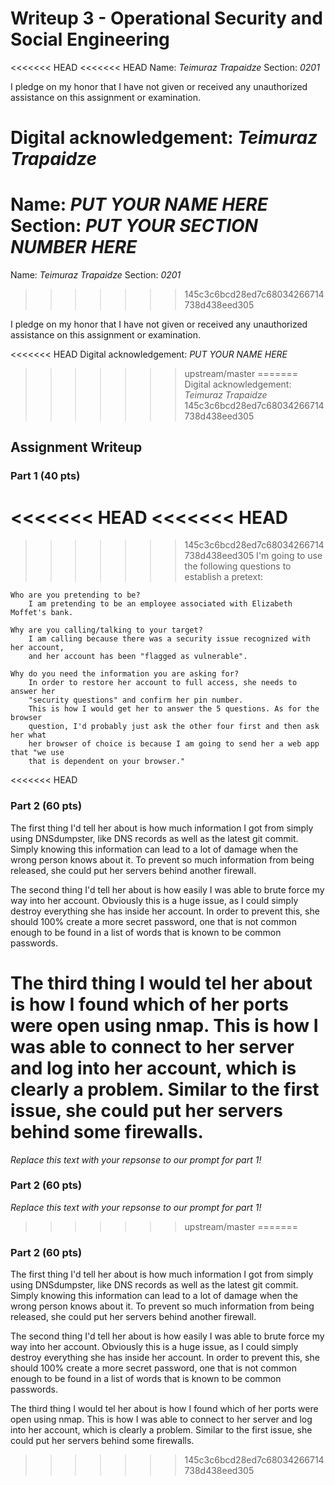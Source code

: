# Writeup 3 - Operational Security and Social Engineering

<<<<<<< HEAD
<<<<<<< HEAD
Name: *Teimuraz Trapaidze*
Section: *0201*

I pledge on my honor that I have not given or received any unauthorized assistance on this assignment or examination.

Digital acknowledgement: *Teimuraz Trapaidze*
=======
Name: *PUT YOUR NAME HERE*
Section: *PUT YOUR SECTION NUMBER HERE*
=======
Name: *Teimuraz Trapaidze*
Section: *0201*
>>>>>>> 145c3c6bcd28ed7c68034266714738d438eed305

I pledge on my honor that I have not given or received any unauthorized assistance on this assignment or examination.

<<<<<<< HEAD
Digital acknowledgement: *PUT YOUR NAME HERE*
>>>>>>> upstream/master
=======
Digital acknowledgement: *Teimuraz Trapaidze*
>>>>>>> 145c3c6bcd28ed7c68034266714738d438eed305

## Assignment Writeup

### Part 1 (40 pts)

<<<<<<< HEAD
<<<<<<< HEAD
=======
>>>>>>> 145c3c6bcd28ed7c68034266714738d438eed305
I'm going to use the following questions to establish a pretext: 

    Who are you pretending to be?
        I am pretending to be an employee associated with Elizabeth Moffet's bank. 

    Why are you calling/talking to your target? 
        I am calling because there was a security issue recognized with her account, 
        and her account has been "flagged as vulnerable". 
        
    Why do you need the information you are asking for?
        In order to restore her account to full access, she needs to answer her 
        "security questions" and confirm her pin number. 
        This is how I would get her to answer the 5 questions. As for the browser
        question, I'd probably just ask the other four first and then ask her what
        her browser of choice is because I am going to send her a web app that "we use
        that is dependent on your browser."
<<<<<<< HEAD

### Part 2 (60 pts)

The first thing I'd tell her about is how much information I got from simply using 
DNSdumpster, like DNS records as well as the latest git commit. Simply knowing this 
information can lead to a lot of damage when the wrong person knows about it. To 
prevent so much information from being released, she could put her servers behind 
another firewall. 

The second thing I'd tell her about is how easily I was able to brute force my way 
into her account. Obviously this is a huge issue, as I could simply destroy everything
she has inside her account. In order to prevent this, she should 100% create a more 
secret password, one that is not common enough to be found in a list of words that is
known to be common passwords.

The third thing I would tel her about is how I found which of her ports were open using 
nmap. This is how I was able to connect to her server and log into her account, which is
clearly a problem. Similar to the first issue, she could put her servers behind some
firewalls.
=======
*Replace this text with your repsonse to our prompt for part 1!*

### Part 2 (60 pts)

*Replace this text with your repsonse to our prompt for part 1!*
>>>>>>> upstream/master
=======

### Part 2 (60 pts)

The first thing I'd tell her about is how much information I got from simply using 
DNSdumpster, like DNS records as well as the latest git commit. Simply knowing this 
information can lead to a lot of damage when the wrong person knows about it. To 
prevent so much information from being released, she could put her servers behind 
another firewall. 

The second thing I'd tell her about is how easily I was able to brute force my way 
into her account. Obviously this is a huge issue, as I could simply destroy everything
she has inside her account. In order to prevent this, she should 100% create a more 
secret password, one that is not common enough to be found in a list of words that is
known to be common passwords.

The third thing I would tel her about is how I found which of her ports were open using 
nmap. This is how I was able to connect to her server and log into her account, which is
clearly a problem. Similar to the first issue, she could put her servers behind some
firewalls.
>>>>>>> 145c3c6bcd28ed7c68034266714738d438eed305
